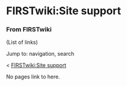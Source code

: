 # FIRSTwiki:Site support

### From FIRSTwiki

(List of links)

Jump to: navigation, search

&lt; [FIRSTwiki:Site
support](/index.php?title=FIRSTwiki:Site_support&redirect=no "FIRSTwiki:Site
support" )  

No pages link to here.

